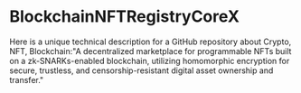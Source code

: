 # BlockchainNFTRegistryCoreX
Here is a unique technical description for a GitHub repository about Crypto, NFT, Blockchain:"A decentralized marketplace for programmable NFTs built on a zk-SNARKs-enabled blockchain, utilizing homomorphic encryption for secure, trustless, and censorship-resistant digital asset ownership and transfer."
